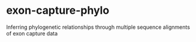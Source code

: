 exon-capture-phylo
==================

Inferring phylogenetic relationships through multiple sequence alignments of exon capture data
